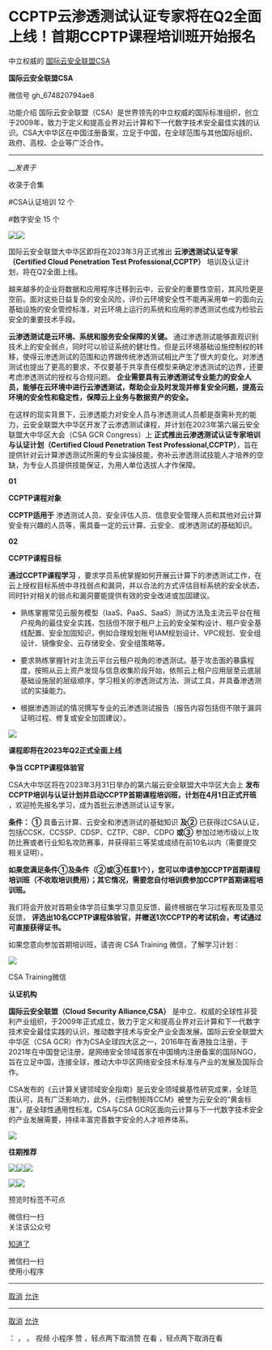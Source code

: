 #  CCPTP云渗透测试认证专家将在Q2全面上线！首期CCPTP课程培训班开始报名

中立权威的  [ 国际云安全联盟CSA ](javascript:void\(0\);)

**国际云安全联盟CSA** ![]()

微信号 gh_674820794ae8

功能介绍
国际云安全联盟（CSA）是世界领先的中立权威的国际标准组织，创立于2009年，致力于定义和提高业界对云计算和下一代数字技术安全最佳实践的认识。CSA大中华区在中国注册备案，立足于中国，在全球范围与其他国际组织、政府、高校、企业等广泛合作。

____

___发表于_

收录于合集

#CSA认证培训 12 个

#数字安全 15 个

![](https://gitee.com/fuli009/images/raw/master/public/20230221194857.png)![](https://gitee.com/fuli009/images/raw/master/public/20230221194915.png)

  

国际云安全联盟大中华区即将在2023年3月正式推出 **云渗透测试认证专家（Certified Cloud Penetration Test
Professional,CCPTP）** 培训及认证计划，将在Q2全面上线。

越来越多的企业将数据和应用程序迁移到云中，云安全的重要性空前，其风险更是空前。面对这些日益复杂的安全风险，评价云环境安全性不能再采用单一的面向云基础设施的安全管控标准，对云环境上运行的系统和应用的渗透测试也成为检验云安全的重要技术手段。



 **云渗透测试是云环境、系统和服务安全保障的关键。**
通过渗透测试能够直观识别技术上的安全弱点，同时可以验证系统的健壮性。但是云环境基础设施控制权的转移，使得云渗透测试的范围和边界跟传统渗透测试相比产生了很大的变化。对渗透测试也提出了更高的要求，不仅要基于共享责任模型来确定渗透测试的边界，还要考虑渗透测试的授权与合规问题。
**企业需要具有云渗透测试专业能力的安全人员，能够在云环境中进行云渗透测试，帮助企业及时发现并修复安全问题，提高云环境的安全性和稳定性，保障云上业务与数据资产的安全。**



在这样的现实背景下，云渗透能力对安全人员与渗透测试人员都是亟需补充的能力，云安全联盟大中华区开发了云渗透测试课程，并计划在2023年第六届云安全联盟大中华区大会（CSA
GCR Congress）上 **正式推出云渗透测试认证专家培训与认证计划（Certified Cloud Penetration  Test
Professional,CCPTP）**，旨在提供针对云计算渗透测试所需的专业实操技能，弥补云渗透测试技能人才培养的空缺，为专业人员提供技能保证，为用人单位选拔人才作保障。

  

 **01**

 **CCPTP课程对象**

  

 **CCPTP适用于** 渗透测试人员、安全评估人员、信息安全管理人员和其他对云计算安全有兴趣的人员等，需具备一定的云计算、云安全、或渗透测试的基础知识。

  

 **02**

 **CCPTP课程目标**

  

 **通过CCPTP课程学习**
，要求学员系统掌握如何开展云计算下的渗透测试工作，在云上授权目标系统中寻找弱点和漏洞，并以合法的方式评估目标系统的安全状态，同时针对相关的弱点和漏洞要能提供有效的安全改进或加固建议。

  

  * 熟练掌握常见云服务模型（IaaS、PaaS、SaaS）测试方法及主流云平台在租户视角的最佳安全实践，包括但不限于租户上云的安全架构设计、租户安全基线配置、安全加固知识，例如合理规划账号IAM规划设计、VPC规划、安全组设计、镜像安全、云存储安全、安全组策略等。

  * 要求熟练掌握针对主流云平台云租户视角的渗透测试。基于攻击面的暴露程度，按照从云上资产发现与信息收集阶段开始，依照云上租户应用层至云底层基础设施层的层级顺序，学习相关的渗透测试方法、测试工具，并具备渗透测试的实操能力。

  * 根据渗透测试的情况撰写专业的云渗透测试报告（报告内容包括但不限于漏洞证明过程、修复或安全加固建议）。

![](https://gitee.com/fuli009/images/raw/master/public/20230221194916.png)

  

 **课程即将在2023年Q2正式全面上线**

 **争当 CCPTP课程体验官**

CSA大中华区将在2023年3月31日举办的第六届云安全联盟大中华区大会上
**发布CCPTP培训与认证计划并启动CCPTP首期课程培训班，计划在4月1日正式开班** ，欢迎抢先报名学习，成为首批云渗透测试认证专家。

  

 **条件：** **①** 具备云计算、云安全和渗透测试的基础知识  **及②**
已获得过CSA认证，包括CCSK、CCSSP、CDSP、CZTP、CBP、CDPO  **或③**
参加过地市级以上攻防比赛或者行业知名攻防赛事，并获得前三等奖或成绩在前10名以内（需要提交相关证明）。



**如果您满足条件①及条件（②或③任意1个），您可以申请参加CCPTP首期课程培训班（不收取培训费用）；其它情况，需要您自付培训费参加CCPTP首期课程培训班。**  



我们将会开放对首期全体学员征集学习意见反馈，最终根据在学习过程表现及意见反馈，
**评选出10名CCPTP课程体验官，并赠送1次CCPTP的考试机会，考试通过可直接获得证书。**

  

如果您意向参加首期培训班，请咨询 CSA Training 微信，了解学习计划：

![](https://gitee.com/fuli009/images/raw/master/public/20230221194917.png)

CSA Training微信

  

 **认证机构**

 **国际云安全联盟（Cloud Security Alliance,CSA）**
是中立、权威的全球性非营利产业组织，于2009年正式成立，致力于定义和提高业界对云计算和下一代数字技术安全最佳实践的认识，推动数字技术与安全产业全面发展。国际云安全联盟大中华区（CSA
GCR）作为CSA全球四大区之一，2016年在香港独立注册，于2021年在中国登记注册，是网络安全领域首家在中国境内注册备案的国际NGO，旨在立足中国，连接全球，推动大中华区网络安全技术标准与产业的发展及国际合作。

  

CSA发布的《云计算关键领域安全指南》是云安全领域奠基性研究成果，全球范围认可，具有广泛影响力，此外，《云控制矩阵CCM》被誉为云安全的“黄金标准”，是全球性通用性标准。CSA与CSA
GCR区面向云计算与下一代数字技术安全的产业发展需要，持续丰富完善数字安全的人才培养体系。

![](https://gitee.com/fuli009/images/raw/master/public/20230221194918.png)

  

 **往期推荐**

[![](https://gitee.com/fuli009/images/raw/master/public/20230221194919.png)](https://mp.weixin.qq.com/s?__biz=MzA3NzM2MTQ3OA==&mid=2649810516&idx=1&sn=91b3b15ebafe615aac4de37023e9eef5&scene=21#wechat_redirect)[![](https://gitee.com/fuli009/images/raw/master/public/20230221194920.png)](https://mp.weixin.qq.com/s?__biz=MzA3NzM2MTQ3OA==&mid=2649814432&idx=1&sn=a0333c7203ed8c11ad6101ffad98bc3b&scene=21#wechat_redirect)[![](https://gitee.com/fuli009/images/raw/master/public/20230221194921.png)](https://mp.weixin.qq.com/s?__biz=MzA3NzM2MTQ3OA==&mid=2649806472&idx=1&sn=f7e4463642bc7ea4f8d914cbc41c01d9&scene=21#wechat_redirect)

  

![](https://gitee.com/fuli009/images/raw/master/public/20230221194922.png)![](https://gitee.com/fuli009/images/raw/master/public/20230221194923.png)

预览时标签不可点

微信扫一扫  
关注该公众号

[知道了](javascript:;)

微信扫一扫  
使用小程序

****

[取消](javascript:void\(0\);) [允许](javascript:void\(0\);)

****

[取消](javascript:void\(0\);) [允许](javascript:void\(0\);)

： ， 。   视频 小程序 赞 ，轻点两下取消赞 在看 ，轻点两下取消在看

